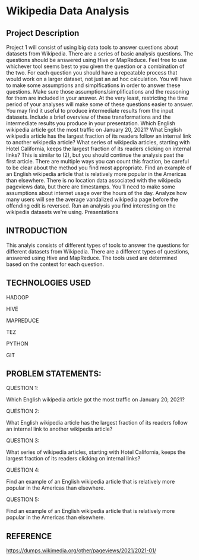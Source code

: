 # Wikipedia Data Analysis

## Project Description



Project 1 will consist of using big data tools to answer questions about datasets from Wikipedia. There are a series of basic analysis questions. The questions should be answered using Hive or MapReduce. Feel free to use whichever tool seems best to you given the question or a combination of the two. For each question you should have a repeatable process that would work on a larger dataset, not just an ad hoc calculation. You will have to make some assumptions and simplfications in order to answer these questions. Make sure those assumptions/simplifications and the reasoning for them are included in your answer. At the very least, restricting the time period of your analyses will make some of these questions easier to answer. You may find it useful to produce intermediate results from the input datasets. Include a brief overview of these transformations and the intermediate results you produce in your presentation. Which English wikipedia article got the most traffic on January 20, 2021? What English wikipedia article has the largest fraction of its readers follow an internal link to another wikipedia article? What series of wikipedia articles, starting with Hotel California, keeps the largest fraction of its readers clicking on internal links? This is similar to (2), but you should continue the analysis past the first article. There are multiple ways you can count this fraction, be careful to be clear about the method you find most appropriate. Find an example of an English wikipedia article that is relatively more popular in the Americas than elsewhere. There is no location data associated with the wikipedia pageviews data, but there are timestamps. You'll need to make some assumptions about internet usage over the hours of the day. Analyze how many users will see the average vandalized wikipedia page before the offending edit is reversed. Run an analysis you find interesting on the wikipedia datasets we're using. Presentations


## INTRODUCTION

This analyis consists of different types of tools to answer the questions  for different datasets from Wikipedia. 
There are a different types of  questions, answered using Hive and MapReduce. 
The tools used are determined based on the context for each question. 



## TECHNOLOGIES USED

HADOOP

HIVE

MAPREDUCE

TEZ

PYTHON

GIT



## PROBLEM STATEMENTS:

QUESTION 1:

Which English wikipedia article got the most traffic on January 20, 2021?


QUESTION 2:

What English wikipedia article has the largest fraction of its readers follow an internal link to another wikipedia article?

QUESTION 3:

What series of wikipedia articles, starting with Hotel California, keeps the largest fraction of its readers clicking on internal links? 

QUESTION 4:

Find an example of an English wikipedia article that is relatively more popular in the Americas than elsewhere.

QUESTION 5:

Find an example of an English wikipedia article that is relatively more popular in the Americas than elsewhere.

## REFERENCE

https://dumps.wikimedia.org/other/pageviews/2021/2021-01/








